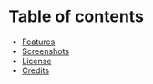 # Table of contents #

  * [Features](Features.md)
  * [Screenshots](Screenshots.md)
  * [License](License.md)
  * [Credits](Credits.md)